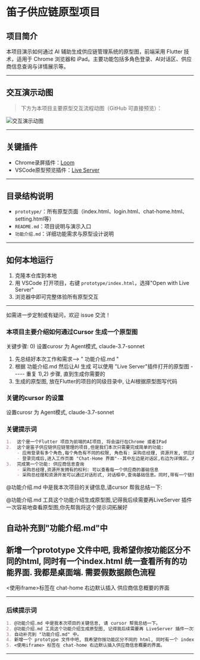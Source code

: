# 笛子供应链原型项目

## 项目简介
本项目演示如何通过 AI 辅助生成供应链管理系统的原型图，前端采用 Flutter 技术，适用于 Chrome 浏览器和 iPad。主要功能包括多角色登录、AI对话区、供应商信息查询与详情展示等。

---

## 交互演示动图

> 下方为本项目主要原型交互流程动图（GitHub 可直接预览）：

![交互演示动图](prototype/demo-record.gif)

---

## 关键插件
- Chrome录屏插件：[Loom](https://chrome.google.com/webstore/detail/loom-screen-recorder/liecbddmkiiihnedobmlmillhodjkdmb)
- VSCode原型预览插件：[Live Server](https://marketplace.visualstudio.com/items?itemName=ritwickdey.LiveServer)

---

## 目录结构说明
- `prototype/`：所有原型页面（index.html、login.html、chat-home.html、setting.html等）
- `README.md`：项目说明与演示入口
- `功能介绍.md`：详细功能需求与原型设计说明

---

## 如何本地运行
1. 克隆本仓库到本地
2. 用 VSCode 打开项目，右键 `prototype/index.html`，选择"Open with Live Server"
3. 浏览器中即可完整体验所有原型交互

---

如需进一步定制或有疑问，欢迎 issue 交流！

### 本项目主要介绍如何通过Cursor 生成一个原型图
关键步骤:
0) 设置curosr 为  Agent模式,  claude-3.7-sonnet
1) 先总结好本次工作和需求--> " 功能介绍.md "
2) 根据 功能介绍.md  然后让AI 生成 可以使用 "Live Server"插件打开的原型图
----- 重复 1),2) 步骤, 直到生成你需要的
4) 生成的原型图, 放在Flutter的项目的同级目录中, 让AI根据原型图写代码

### 关键的cursor 的设置
设置curosr 为  Agent模式,  claude-3.7-sonnet

### 关键提示词

```markdown
1.  这个是一个Flutter 项目为前端的AI项目, 将会运行在Chrome 或者IPad
2.  这个是笛子供应链供应链管理的项目,但是我们本次只需要完成简单的功能:
    - 应用登录有多个角色,每个角色有不同的权限, 角色有: 采购总经理, 资源开发, 供应商。所以有一个简易的登录界面,可以选择不同的登录角色
    - 登录完成后,进入工作页面 "Chat-Home 界面"--其中左边是对话区,右边为详情区。大体是一个对话界面,类似CherryStudio那样,然后不同角色,根据自然语言对话, 就能够不同采购功能;
3.  完成第一个功能: 供应商信息查询
    - 采购总经理,资源开发拥有的权利: 可以查看每一个供应商的基础信息
    - 采购总经理和资源开发可以通过对话形式, 对话框中,查询基础信息。同时,带有一个链接, 跳转到"详细的供应商信息概要"界面,界面处于"Chat-Home 界面"的右边详情区
```

@功能介绍.md 中是我本次项目的关键信息,请cursor 帮我总结一下:

@功能介绍.md 工具这个功能介绍生成原型图,记得我后续需要再LiveServer 插件一次容易地查看原型图,你先帮我将这个提示词拓展好

自动补充到"功能介绍.md"中
------------------
新增一个prototype 文件中吧, 我希望你按功能区分不同的html, 同时有一个index.html 统一查看所有的功能界面. 我都是桌面端. 需要假数据颜色流程
--------------
<使用iframe>标签在 chat-home 右边默认插入 供应商信息概要的界面

----------------------------------

### 后续提示词

```markdown
1. @功能介绍.md 中是我本次项目的关键信息, 请 cursor 帮我总结一下。
2. @功能介绍.md 工具这个功能介绍生成原型图, 记得我后续需要再 LiveServer 插件一次容易地查看原型图, 你先帮我将这个提示词拓展好。
3. 自动补充到 "功能介绍.md" 中。
4. 新增一个 prototype 文件中吧, 我希望你按功能区分不同的 html, 同时有一个 index.html 统一查看所有的功能界面。我都是桌面端。需要假数据颜色流程。
5. <使用iframe> 标签在 chat-home 右边默认插入供应商信息概要的界面。
```

----------------------------------




